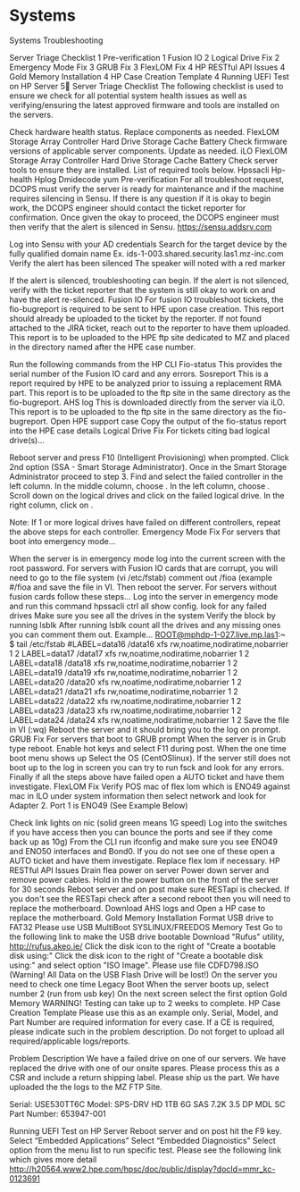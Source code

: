 # Systems
Systems Troubleshooting

Server Triage Checklist	1
Pre-verification	1
Fusion IO	2
Logical Drive Fix	2
Emergency Mode Fix	3
GRUB Fix	3
FlexLOM Fix	4
HP RESTful API Issues	4
Gold Memory Installation	4
HP Case Creation Template	4
Running UEFI Test on HP Server	5
Server Triage Checklist
The following checklist is used to ensure we check for all potential system health issues as well as verifying/ensuring the latest approved firmware and tools are installed on the servers.

Check hardware health status.  Replace components as needed.
FlexLOM
Storage Array Controller
Hard Drive
Storage Cache Battery
Check firmware versions of applicable server components.  Update as needed.
iLO
FlexLOM
Storage Array Controller
Hard Drive
Storage Cache Battery
Check server tools to ensure they are installed.  List of required tools below.
Hpssacli
Hp-health
Hplog
Dmidecode
yum
Pre-verification
For all troubleshoot request, DCOPS must verify the server is ready for maintenance and if the machine requires silencing in Sensu.  If there is any question if it is okay to begin work, the DCOPS engineer should contact the ticket reporter for confirmation.  Once given the okay to proceed, the DCOPS engineer must then verify that the alert is silenced in Sensu.  https://sensu.addsrv.com

Log into Sensu with your AD credentials
Search for the target device by the fully qualified domain name
Ex. ids-1-003.shared.security.las1.mz-inc.com
Verify the alert has been silenced
The speaker will noted with a red marker

If the alert is silenced, troubleshooting can begin.
If the alert is not silenced, verify with the ticket reporter that the system is still okay to work on and have the alert re-silenced.
Fusion IO
For fusion IO troubleshoot tickets, the fio-bugreport is required to be sent to HPE upon case creation.  This report should already be uploaded to the ticket by the reporter.  If not found attached to the JIRA ticket, reach out to the reporter to have them uploaded.  This report is to be uploaded to the HPE ftp site dedicated to MZ and placed in the directory named after the HPE case number.

Run the following commands from the HP CLI
Fio-status
This provides the serial number of the Fusion IO card and any errors.
Sosreport
This is a report required by HPE to be analyzed prior to issuing a replacement RMA part.  This report is to be uploaded to the ftp site in the same directory as the fio-bugreport.
AHS log
This is downloaded directly from the server via iLO.  This report is to be uploaded to the ftp site in the same directory as the fio-bugreport.
Open HPE support case 
Copy the output of the fio-status report into the HPE case details
Logical Drive Fix
For tickets citing bad logical drive(s)...

Reboot server and press F10 (Intelligent Provisioning) when prompted.
Click 2nd option (SSA - Smart Storage Administrator).
Once in the Smart Storage Administrator proceed to step 3.
Find and select the failed controller in the left column. 
In the middle column, choose <configure>.
In the left column, choose <logical drives>.
Scroll down on the logical drives and click on the failed logical drive. 
In the right column, click on <enable logical drive>.
<Reboot>

Note: If 1 or more logical drives have failed on different controllers, repeat the above steps for each controller.
Emergency Mode Fix
For servers that boot into emergency mode…

When the server is in emergency mode log into the current screen with the root password.
For servers with Fusion IO cards that are corrupt, you will need to go to the file system (vi /etc/fstab) comment out /fioa
(example  #/fioa and save the file in VI. Then reboot the server.
For servers without fusion cards follow these steps…
Log into the server in emergency mode and run this command hpssacli ctrl all show config. look for any failed drives
Make sure you see all the drives in the system
Verify the block by running lsblk
After running lsblk count all the drives and any missing ones you can comment them out.
Example…
ROOT@mphdp-1-027.live.mp.las1:~
$ tail /etc/fstab
#LABEL=data16 /data16 xfs rw,noatime,nodiratime,nobarrier 1 2
LABEL=data17 /data17 xfs rw,noatime,nodiratime,nobarrier 1 2
LABEL=data18 /data18 xfs rw,noatime,nodiratime,nobarrier 1 2
LABEL=data19 /data19 xfs rw,noatime,nodiratime,nobarrier 1 2
LABEL=data20 /data20 xfs rw,noatime,nodiratime,nobarrier 1 2
LABEL=data21 /data21 xfs rw,noatime,nodiratime,nobarrier 1 2
LABEL=data22 /data22 xfs rw,noatime,nodiratime,nobarrier 1 2
LABEL=data23 /data23 xfs rw,noatime,nodiratime,nobarrier 1 2
LABEL=data24 /data24 xfs rw,noatime,nodiratime,nobarrier 1 2
Save the file in VI  (:wq)
Reboot the server and it should bring you to the log on prompt.
GRUB Fix
For servers that boot to GRUB prompt
When the server is in Grub type reboot.  Enable hot keys and select F11 during post.
When the one time boot menu shows up Select the OS (CentOSlinux). 
If the server still does not boot up to the log in screen you can try to run fsck and look for any errors.
Finally if all the steps above have failed open a AUTO ticket and have them investigate.
FlexLOM Fix
Verify POS mac of flex lom which is ENO49 against mac in ILO under system information then select network and  look for Adapter 2.  Port 1 is ENO49  (See Example Below)

Check link lights on nic (solid green means 1G speed)
Log into the switches if you have access then you can bounce the ports and see if they come back up as 10g)
From the CLI run ifconfig and make sure you see ENO49 and ENO50 interfaces and Bond0.  If you do not see one of these open a AUTO ticket and have them investigate.
Replace flex lom if necessary.
HP RESTful API Issues
Drain flea power on server
Power down server and remove power cables.
Hold in the power button on the front of the server for 30 seconds
Reboot server and on post make sure RESTapi is checked.  If you don't see the RESTapi check after a second reboot then you will need to replace the motherboard.
Download AHS logs and Open a HP case to replace the motherboard.
Gold Memory Installation
Format USB drive to FAT32
Please use USB MultiBoot SYSLINUX/FREEDOS Memory Test
Go to the following link to make the USB drive bootable
Download "Rufus" utility, http://rufus.akeo.ie/
Click the disk icon to the right of "Create a bootable disk using:"
Click the disk icon to the right of "Create a bootable disk using:" and select option "ISO Image".  Please use file CDFD798.ISO
(Warning! All Data on the USB Flash Drive will be lost!)
On the server you need to check one time Legacy Boot
When the server boots up, select number 2 (run from usb key)
On the next screen select the first option Gold Memory
WARNING! Testing can take up to 2 weeks to complete.
HP Case Creation Template
Please use this as an example only.  Serial, Model, and Part Number are required information for every case.  If a CE is required, please indicate such in the problem description.  Do not forget to upload all required/applicable logs/reports.

Problem Description
We have a failed drive on one of our servers.  We have replaced the drive with one of our onsite spares.  Please process this as a CSR and include a return shipping label. Please ship us the part. We have uploaded the the logs to the MZ FTP Site.

Serial: USE530TT6C
Model: SPS-DRV HD 1TB 6G SAS 7.2K 3.5 DP MDL SC
Part Number: 653947-001

Running UEFI Test on HP Server
Reboot server and on post hit the F9 key.
Select “Embedded Applications”
Select “Embedded Diagnoistics”
Select option from the menu list to run specific test.
Please see the following  link which gives more detail
http://h20564.www2.hpe.com/hpsc/doc/public/display?docId=mmr_kc-0123691
